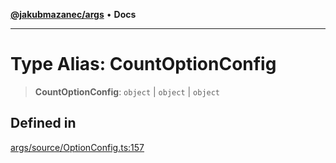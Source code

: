 [**@jakubmazanec/args**](../README.md) • **Docs**

---

# Type Alias: CountOptionConfig

> **CountOptionConfig**: `object` \| `object` \| `object`

## Defined in

[args/source/OptionConfig.ts:157](https://github.com/jakubmazanec/tools/blob/3137813ef46c72d3c081751f960a2aa2c61ad567/packages/args/source/OptionConfig.ts#L157)
